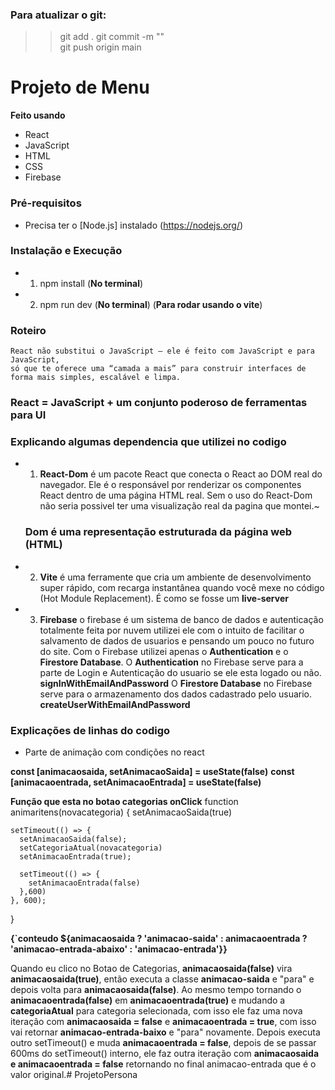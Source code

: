 ### Para atualizar o git: 
>> git add .
>> git commit -m ""                               
>> git push origin main

# Projeto de Menu 
**Feito usando** 
- React
- JavaScript 
- HTML 
- CSS
- Firebase

### Pré-requisitos
- Precisa ter o [Node.js] instalado (https://nodejs.org/)
### Instalação e Execução
- 1. npm install (**No terminal**)
- 2. npm run dev (**No terminal**) (**Para rodar usando o vite**)

### Roteiro
    React não substitui o JavaScript — ele é feito com JavaScript e para JavaScript, 
    só que te oferece uma “camada a mais” para construir interfaces de forma mais simples, escalável e limpa.
  ### React = JavaScript + um conjunto poderoso de ferramentas para UI

### Explicando algumas dependencia que utilizei no codigo
- 1. **React-Dom** é um pacote React que conecta o React ao DOM real do navegador. 
     Ele é o responsável por renderizar os componentes React dentro de uma página HTML real.
     Sem o uso do React-Dom não seria possivel ter uma visualização real da pagina que montei.~
    ### Dom é uma representação estruturada da página web (HTML)

- 2. **Vite** é uma ferramente que cria um ambiente de desenvolvimento super rápido, 
      com recarga instantânea quando você mexe no código (Hot Module Replacement).
      É como se fosse um **live-server**

- 3. **Firebase** o firebase é um sistema de banco de dados e autenticação totalmente feita por nuvem
      utilizei ele com o intuito de facilitar o salvamento de dados de usuarios e pensando um pouco no futuro do site.
      Com o Firebase utilizei apenas o **Authentication** e o **Firestore Database**. 
      O **Authentication** no Firebase serve para a parte de Login e Autenticação do usuario se ele esta logado ou não. **signInWithEmailAndPassword**
      O **Firestore Database** no Firebase serve para o armazenamento dos dados cadastrado pelo usuario. **createUserWithEmailAndPassword**

### Explicações de linhas do codigo

- Parte de animação com condições no react

**const [animacaosaida, setAnimacaoSaida] = useState(false)**
**const [animacaoentrada, setAnimacaoEntrada] = useState(false)**

**Função que esta no botao categorias onClick**
function animaritens(novacategoria) {
    setAnimacaoSaida(true)
    

    setTimeout(() => {
      setAnimacaoSaida(false);
      setCategoriaAtual(novacategoria)
      setAnimacaoEntrada(true);

      setTimeout(() => {
        setAnimacaoEntrada(false)
      },600)
    }, 600);
}

**{`conteudo ${animacaosaida ? 'animacao-saida' : animacaoentrada ? 'animacao-entrada-abaixo' : 'animacao-entrada'}}**

Quando eu clico no Botao de Categorias, **animacaosaida(false)** vira **animacaosaida(true)**, então executa a classe **animacao-saida** e "para" e depois volta para **animacaosaida(false)**. Ao mesmo tempo tornando o **animacaoentrada(false)** em **animacaoentrada(true)** e mudando a **categoriaAtual** para categoria selecionada, com isso ele faz uma nova iteração com **animacaosaida = false** e **animacaoentrada = true**, com isso vai retornar **animacao-entrada-baixo** e "para" novamente. Depois executa outro setTimeout() e muda **animacaoentrada = false**, depois de se passar 600ms do setTimeout() interno, ele faz outra iteração com **animacaosaida e animacaoentrada = false** retornando no final animacao-entrada que é o valor original.#   P r o j e t o P e r s o n a 
 
 
